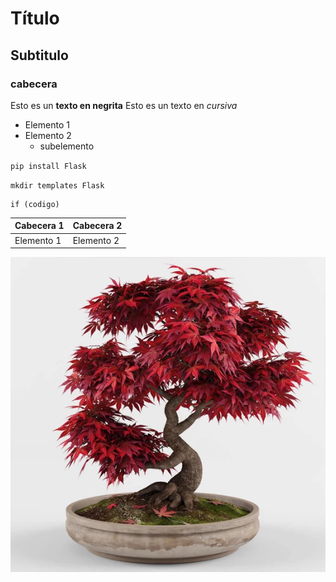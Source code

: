 # Título

## Subtitulo

### cabecera

Esto es un **texto en negrita**
Esto es un texto en *cursiva*

- Elemento 1
- Elemento 2
  - subelemento

`pip install Flask`

`mkdir templates Flask` 
```
if (codigo)

```

| Cabecera 1 | Cabecera 2 |
|------------|------------|
| Elemento 1 | Elemento 2 |

![](bonsai_arce.webp)